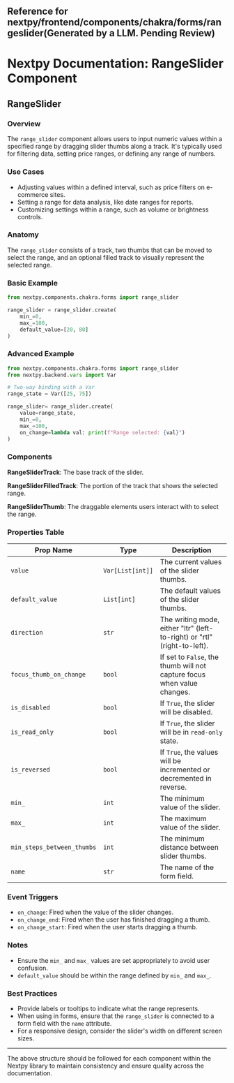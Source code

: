 ## Reference for nextpy/frontend/components/chakra/forms/rangeslider(Generated by a LLM. Pending Review)

# Nextpy Documentation: RangeSlider Component

## RangeSlider

### Overview

The `range_slider` component allows users to input numeric values within a specified range by dragging slider thumbs along a track. It's typically used for filtering data, setting price ranges, or defining any range of numbers.

### Use Cases

- Adjusting values within a defined interval, such as price filters on e-commerce sites.
- Setting a range for data analysis, like date ranges for reports.
- Customizing settings within a range, such as volume or brightness controls.

### Anatomy

The `range_slider` consists of a track, two thumbs that can be moved to select the range, and an optional filled track to visually represent the selected range.

### Basic Example

```python
from nextpy.components.chakra.forms import range_slider

range_slider = range_slider.create(
    min_=0,
    max_=100,
    default_value=[20, 80]
)
```

### Advanced Example

```python
from nextpy.components.chakra.forms import range_slider
from nextpy.backend.vars import Var

# Two-way binding with a Var
range_state = Var([25, 75])

range_slider= range_slider.create(
    value=range_state,
    min_=0,
    max_=100,
    on_change=lambda val: print(f"Range selected: {val}")
)
```

### Components

**RangeSliderTrack**: The base track of the slider.

**RangeSliderFilledTrack**: The portion of the track that shows the selected range.

**RangeSliderThumb**: The draggable elements users interact with to select the range.

### Properties Table

| Prop Name                  | Type             | Description                                                              |
| -------------------------- | ---------------- | ------------------------------------------------------------------------ |
| `value`                    | `Var[List[int]]` | The current values of the slider thumbs.                                 |
| `default_value`            | `List[int]`      | The default values of the slider thumbs.                                 |
| `direction`                | `str`            | The writing mode, either "ltr" (left-to-right) or "rtl" (right-to-left). |
| `focus_thumb_on_change`    | `bool`           | If set to `False`, the thumb will not capture focus when value changes.  |
| `is_disabled`              | `bool`           | If `True`, the slider will be disabled.                                  |
| `is_read_only`             | `bool`           | If `True`, the slider will be in `read-only` state.                      |
| `is_reversed`              | `bool`           | If `True`, the values will be incremented or decremented in reverse.     |
| `min_`                     | `int`            | The minimum value of the slider.                                         |
| `max_`                     | `int`            | The maximum value of the slider.                                         |
| `min_steps_between_thumbs` | `int`            | The minimum distance between slider thumbs.                              |
| `name`                     | `str`            | The name of the form field.                                              |

### Event Triggers

- `on_change`: Fired when the value of the slider changes.
- `on_change_end`: Fired when the user has finished dragging a thumb.
- `on_change_start`: Fired when the user starts dragging a thumb.

### Notes

- Ensure the `min_` and `max_` values are set appropriately to avoid user confusion.
- `default_value` should be within the range defined by `min_` and `max_`.

### Best Practices

- Provide labels or tooltips to indicate what the range represents.
- When using in forms, ensure that the `range_slider` is connected to a form field with the `name` attribute.
- For a responsive design, consider the slider's width on different screen sizes.

---

The above structure should be followed for each component within the Nextpy library to maintain consistency and ensure quality across the documentation.
